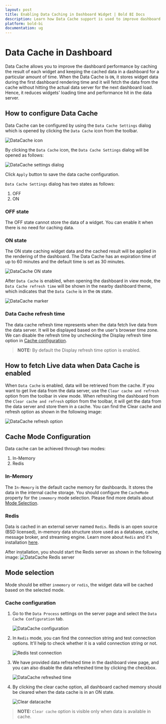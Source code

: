 ```yaml
---
layout: post
title: Enabling Data Caching in Dashboard Widget | Bold BI Docs
description: Learn how Data Cache support is used to improve dashboard performance by caching widget data during the interactions in a dashboard in the Bold BI application.
platform: bold-bi
documentation: ug
---
```


# Data Cache in Dashboard
Data Cache allows you to improve the dashboard performance by caching the result of each widget and keeping the cached data in a dashboard for a particular amount of time. When the Data Cache is `ON`, it stores widget data during the first dashboard rendering time and it will fetch the data from the cache without hitting the actual data server for the next dashboard load. Hence, it reduces widgets' loading time and performance hit in the data server.

## How to configure Data Cache
Data Cache can be configured by using the `Data Cache Settings` dialog which is opened by clicking the `Data Cache` icon from the toolbar.

![DataCache icon](/bold-bi-docs/static/assets/embedded/working-with-dashboards/images/DataCache-toolbar-icon.png)

By clicking the `Data Cache` icon, the `Data Cache Settings` dialog will be opened as follows:

![DataCache settings dialog](/bold-bi-docs/static/assets/embedded/working-with-dashboards/images/DataCache-settings-dialog.png#max-width=62%)

Click `Apply` button to save the data cache configuration.

`Data Cache Settings` dialog has two states as follows:
1. OFF
2. ON

### OFF state
The OFF state cannot store the data of a widget. You can enable it when there is no need for caching data.

### ON state
The ON state caching widget data and the cached result will be applied in the rendering of the dashboard. The Data Cache has an expiration time of up to 60 minutes and the default time is set as 30 minutes.

![DataCache ON state](/bold-bi-docs/static/assets/embedded/working-with-dashboards/images/DataCache-ON-state.png#max-width=62%)

After `Data Cache` is enabled, when opening the dashboard in view mode, the `Data Cache refresh time` will be shown in the nearby dashboard theme, which indicates that the `Data Cache` is in the `ON` state.

![DataCache marker](/bold-bi-docs/static/assets/embedded/working-with-dashboards/images/DataCache-cachemark.png#max-width=100%)

### Data Cache refresh time
The data cache refresh time represents when the data fetch live data from the data server. It will be displayed based on the user's browser time zone. We can disable the refresh time by unchecking the Display refresh time option in [Cache configuration](/embedded-bi/working-with-dashboards/data-cache/#cache-configuration).

>**NOTE:** By default the Display refresh time option is enabled. 

## How to fetch Live data when Data Cache is enabled
When `Data Cache` is enabled, data will be retrieved from the cache. If you want to get live data from the data server, use the `Clear cache and refresh` option from the toolbar in view mode. When refreshing the dashboard from the `Clear cache and refresh` option from the toolbar, it will get the data from the data server and store them in a cache. You can find the Clear cache and refresh option as shown in the following image:

![DataCache refresh option](/bold-bi-docs/static/assets/embedded/working-with-dashboards/images/DataCache-refresh-option.png#max-width=100%)

## Cache Mode Configuration
Data cache can be achieved through two modes:
1. In-Memory
2. Redis

### In-Memory
The `In-Memory` is the default cache memory for dashboards. It stores the data in the internal cache storage. You should configure the `CacheMode` property for the `inmemory` mode selection. Please find more details about [Mode Selection](/embedded-bi/working-with-dashboards/data-cache/#mode-selection).

### Redis
Data is cached in an external server named `Redis`. Redis is an open source (BSD licensed), in-memory data structure store used as a database, cache, message broker, and streaming engine. Learn more about `Redis` and it's installation [here](https://redis.io/).

After installation, you should start the Redis server as shown in the following image:
![DataCache Redis server](/bold-bi-docs/static/assets/embedded/working-with-dashboards/images/DataCache-Redis-server.png#max-width=70%)

## Mode selection
Mode should be either `inmemory` or `redis`, the widget data will be cached based on the selected mode.

### Cache configuration
1. Go to the `Data Process` settings on the server page and select the `Data Cache Configuration` tab.

    ![DataCache configuration](/bold-bi-docs/static/assets/embedded/working-with-dashboards/images/datacache_configuration.png#max-width=100%)

2. In `Redis` mode, you can find the connection string and test connection options. It'll help to check whether it is a valid connection string or not.

    ![Redis test connection](/bold-bi-docs/static/assets/embedded/working-with-dashboards/images/Redis_Mode.png#max-width=70%)

3. We have provided data refreshed time in the dashboard view page, and you can also disable the data refreshed time by clicking the checkbox.

    ![DataCache refreshed time](/bold-bi-docs/static/assets/embedded/working-with-dashboards/images/display_refresh_time.png#max-width=70%)

4. By clicking the clear cache option, all dashboard cached memory should be cleared when the data cache is in an ON state.

    ![Clear datacache](/bold-bi-docs/static/assets/embedded/working-with-dashboards/images/clear_cache.png#max-width=70%)

>**NOTE:** `Clear cache` option is visible only when data is available in cache.
 